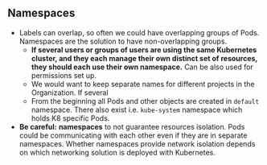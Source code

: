 ## Namespaces
* Labels can overlap, so often we could have overlapping groups of Pods.
  Namespaces are the solution to have non-overlapping groups.
    * **If several users or groups of users are using the same Kubernetes
      cluster, and they each manage their own distinct set of resources, they should each use
      their own namespace.** Can be also used for permissions set up.
    * We would want to keep separate names for different projects in the Organization. If several
    * From the beginning all Pods and other objects are created in `default` namespace. There also exist i.e. `kube-system`
      namespace which holds K8 specific Pods.
* **Be careful:** **namespaces** to not guarantee resources isolation. Pods could be communicating with each other even if they are in separate namespaces.
  Whether namespaces provide network isolation depends on which networking solution is deployed with Kubernetes.

